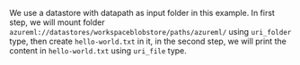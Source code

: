 
We use a datastore with datapath as input folder in this example. In first step, we will mount folder `azureml://datastores/workspaceblobstore/paths/azureml/` using `uri_folder` type, then create `hello-world.txt` in it, in the second step, we will print the content in `hello-world.txt` using `uri_file` type.